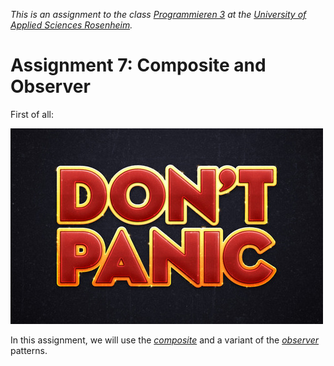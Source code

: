 _This is an assignment to the class [Programmieren 3](https://hsro-inf-prg3.github.io) at the [University of Applied Sciences Rosenheim](http://www.fh-rosenheim.de)._


# Assignment 7: Composite and Observer

First of all:

![Don't panic](./assets/images/dontpanic.jpg)

In this assignment, we will use the [_composite_](https://en.wikipedia.org/wiki/Composite_pattern) and a variant of the [_observer_](https://en.wikipedia.org/wiki/Observer_pattern) patterns.

